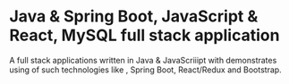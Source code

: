 # Java & Spring Boot, JavaScript & React, MySQL full stack application

A full stack applications written in Java & JavaScriiipt with demonstrates using of such technologies like , Spring Boot, React/Redux and Bootstrap.
